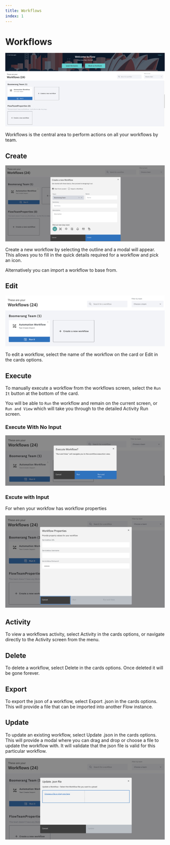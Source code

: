 ```yaml
---
title: Workflows
index: 1
---
```


# Workflows

![Create a workflow](./assets/img/workflows.png)

Workflows is the central area to perform actions on all your workflows by team.

## Create

![Create a workflow](./assets/img/workflows-create.png)

Create a new workflow by selecting the outline and a modal will appear. This allows you to fill in the quick details required for a workflow and pick an icon.

Alternatively you can import a workflow to base from.

## Edit

![Edit a workflow](./assets/img/workflows-edit.png)

To edit a workflow, select the name of the workflow on the card or Edit in the cards options.

## Execute

To manually execute a workflow from the workflows screen, select the `Run It` button at the bottom of the card. 

You will be able to `Run` the workflow and remain on the current screen, or `Run and View` which will take you through to the detailed Activity Run screen.

### Execute With No Input

![Execute a workflow](./assets/img/workflows-execute.png)

### Excute with Input

For when your workfow has workflow properties

![Execute a workflow with inputs](./assets/img/workflows-executewithinputs.png)

## Activity

To view a workflows activity, select Activity in the cards options, or navigate directly to the Activity screen from the menu.

## Delete

To delete a workflow, select Delete in the cards options. Once deleted it will be gone forever.

## Export

To export the json of a workflow, select Export .json in the cards options. This will provide a file that can be imported into another Flow instance.

## Update

To update an existing workflow, select Update .json in the cards options. This will provide a modal where you can drag and drop or choose a file to update the workflow with. It will validate that the json file is valid for this particular workflow.

![Update a workflow](./assets/img/workflows-update.png)